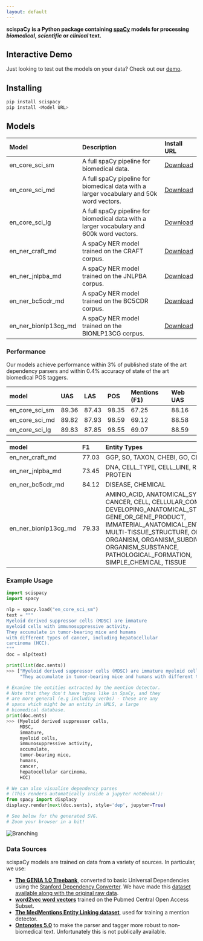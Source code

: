 ```yaml
---
layout: default
---
```


**scispaCy is a Python package containing [spaCy](https://spacy.io/) models for processing _biomedical_, _scientific_ or _clinical_ text.**


## Interactive Demo
Just looking to test out the models on your data? Check out our [demo](https://scispacy.apps.allenai.org).

## Installing
```python
pip install scispacy
pip install <Model URL>
```
## Models

| Model          | Description       | Install URL
|:---------------|:------------------|:----------|
| en_core_sci_sm | A full spaCy pipeline for biomedical data. |[Download](https://s3-us-west-2.amazonaws.com/ai2-s2-scispacy/releases/v0.3.0/en_core_sci_sm-0.3.0.tar.gz)|
| en_core_sci_md |  A full spaCy pipeline for biomedical data with a larger vocabulary and 50k word vectors. |[Download](https://s3-us-west-2.amazonaws.com/ai2-s2-scispacy/releases/v0.3.0/en_core_sci_md-0.3.0.tar.gz)|
| en_core_sci_lg |  A full spaCy pipeline for biomedical data with a larger vocabulary and 600k word vectors. |[Download](https://s3-us-west-2.amazonaws.com/ai2-s2-scispacy/releases/v0.3.0/en_core_sci_lg-0.3.0.tar.gz)|
| en_ner_craft_md|  A spaCy NER model trained on the CRAFT corpus.|[Download](https://s3-us-west-2.amazonaws.com/ai2-s2-scispacy/releases/v0.3.0/en_ner_craft_md-0.3.0.tar.gz)|
| en_ner_jnlpba_md | A spaCy NER model trained on the JNLPBA corpus.| [Download](https://s3-us-west-2.amazonaws.com/ai2-s2-scispacy/releases/v0.3.0/en_ner_jnlpba_md-0.3.0.tar.gz)|
| en_ner_bc5cdr_md |  A spaCy NER model trained on the BC5CDR corpus. | [Download](https://s3-us-west-2.amazonaws.com/ai2-s2-scispacy/releases/v0.3.0/en_ner_bc5cdr_md-0.3.0.tar.gz)|
| en_ner_bionlp13cg_md |  A spaCy NER model trained on the BIONLP13CG corpus. | [Download](https://s3-us-west-2.amazonaws.com/ai2-s2-scispacy/releases/v0.3.0/en_ner_bionlp13cg_md-0.3.0.tar.gz)|




### Performance

Our models achieve performance within 3% of published state of the art dependency parsers and within 0.4% accuracy of state of the art biomedical POS taggers.

| model          | UAS | LAS   | POS   | Mentions (F1) | Web UAS | 
|:---------------|:----|:------|:------|:---|:---|
| en_core_sci_sm | 89.36| 87.43  |  98.35  |  67.25  |  88.16  |
| en_core_sci_md | 89.82| 87.93  |  98.59  |  69.12  |  88.58  |
| en_core_sci_lg | 89.83| 87.85  |  98.55  |  69.07  |  88.59  |


| model          | F1 |   Entity Types|
|:---------------|:-----|:--------|
| en_ner_craft_md | 77.03|GGP, SO, TAXON, CHEBI, GO, CL|
| en_ner_jnlpba_md | 73.45| DNA, CELL_TYPE, CELL_LINE, RNA, PROTEIN |
| en_ner_bc5cdr_md | 84.12| DISEASE, CHEMICAL|
| en_ner_bionlp13cg_md | 79.33| AMINO_ACID, ANATOMICAL_SYSTEM, CANCER, CELL, CELLULAR_COMPONENT, DEVELOPING_ANATOMICAL_STRUCTURE, GENE_OR_GENE_PRODUCT, IMMATERIAL_ANATOMICAL_ENTITY, MULTI-TISSUE_STRUCTURE, ORGAN, ORGANISM, ORGANISM_SUBDIVISION, ORGANISM_SUBSTANCE, PATHOLOGICAL_FORMATION, SIMPLE_CHEMICAL, TISSUE |


### Example Usage

```python
import scispacy
import spacy

nlp = spacy.load("en_core_sci_sm")
text = """
Myeloid derived suppressor cells (MDSC) are immature 
myeloid cells with immunosuppressive activity. 
They accumulate in tumor-bearing mice and humans 
with different types of cancer, including hepatocellular 
carcinoma (HCC).
"""
doc = nlp(text)

print(list(doc.sents))
>>> ["Myeloid derived suppressor cells (MDSC) are immature myeloid cells with immunosuppressive activity.", 
     "They accumulate in tumor-bearing mice and humans with different types of cancer, including hepatocellular carcinoma (HCC)."]

# Examine the entities extracted by the mention detector.
# Note that they don't have types like in SpaCy, and they
# are more general (e.g including verbs) - these are any
# spans which might be an entity in UMLS, a large
# biomedical database.
print(doc.ents)
>>> (Myeloid derived suppressor cells,
     MDSC,
     immature,
     myeloid cells,
     immunosuppressive activity,
     accumulate,
     tumor-bearing mice,
     humans,
     cancer,
     hepatocellular carcinoma,
     HCC)

# We can also visualise dependency parses
# (This renders automatically inside a jupyter notebook!):
from spacy import displacy
displacy.render(next(doc.sents), style='dep', jupyter=True)

# See below for the generated SVG.
# Zoom your browser in a bit!

```

![Branching](./example.svg)

### Data Sources

scispaCy models are trained on data from a variety of sources. In particular,
we use:

*   **[The GENIA 1.0 Treebank](https://nlp.stanford.edu/~mcclosky/biomedical.html)**, converted to basic Universal Dependencies using the [Stanford Dependency Converter](https://nlp.stanford.edu/software/stanford-dependencies.shtml).
We have made this [dataset available along with the original raw data](https://github.com/allenai/genia-dependency-trees).
*   **[word2vec word vectors](http://bio.nlplab.org/#word-vectors)** trained on the Pubmed Central Open Access Subset.
*   **[The MedMentions Entity Linking dataset](https://github.com/chanzuckerberg/MedMentions)**, used for training a mention detector.
*  **[Ontonotes 5.0](https://catalog.ldc.upenn.edu/LDC2013T19)** to make the parser and tagger more robust to non-biomedical text. Unfortunately this is not publically available.
